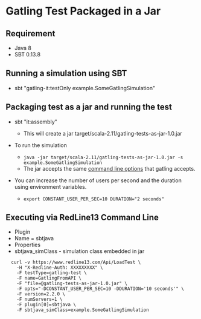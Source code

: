 # Gatling Test Packaged in a Jar

## Requirement

- Java 8
- SBT 0.13.8

## Running a simulation using SBT
- sbt "gatling-it:testOnly example.SomeGatlingSimulation"


## Packaging test as a jar and running the test
- sbt "it:assembly"
    - This will create a jar target/scala-2.11/gatling-tests-as-jar-1.0.jar
- To run the simulation
    - `java -jar target/scala-2.11/gatling-tests-as-jar-1.0.jar -s example.SomeGatlingSimulation`
    - The jar accepts the same [command line options](http://gatling.io/docs/2.2.2/general/configuration.html#command-line-options) that gatling accepts. 

- You can increase the number of users per second and the duration using environment variables. 
    - `export CONSTANT_USER_PER_SEC=10 DURATION="2 seconds"`
    
## Executing via RedLine13 Command Line
- Plugin
 - Name = sbtjava
 - Properties
  - sbtjava_simClass - simulation class embedded in jar
  
```
  curl -v https://www.redline13.com/Api/LoadTest \
    -H "X-Redline-Auth: XXXXXXXXX" \
    -F testType=gatling-test \
    -F name=GatlingFromAPI \
    -F "file=@gatling-tests-as-jar-1.0.jar" \
    -F opts="-DCONSTANT_USER_PER_SEC=10 -DDURATION='10 seconds'" \
    -F version=2.2.0 \
    -F numServers=1 \
    -F plugin[0]=sbtjava \
    -F sbtjava_simClass=example.SomeGatlingSimulation
```
